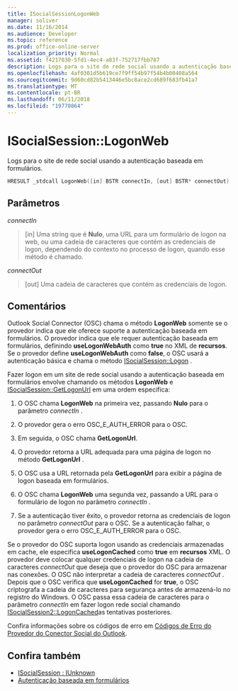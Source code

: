 ```yaml
---
title: ISocialSessionLogonWeb
manager: soliver
ms.date: 11/16/2014
ms.audience: Developer
ms.topic: reference
ms.prod: office-online-server
localization_priority: Normal
ms.assetid: f4217030-5fd1-4ec4-a83f-752717fbb787
description: Logs para o site de rede social usando a autenticação baseada em formulários.
ms.openlocfilehash: 4af0301d5b619ce7f9ff54b97f54b4b00408a564
ms.sourcegitcommit: 9d60cd82b5413446e5bc8ace2cd689f683fb41a7
ms.translationtype: MT
ms.contentlocale: pt-BR
ms.lasthandoff: 06/11/2018
ms.locfileid: "19770864"
---
```

# <a name="isocialsessionlogonweb"></a>ISocialSession::LogonWeb

Logs para o site de rede social usando a autenticação baseada em formulários.
  
```cpp
HRESULT _stdcall LogonWeb([in] BSTR connectIn, [out] BSTR* connectOut);
```

## <a name="parameters"></a>Parâmetros

_connectIn_
  
> [in] Uma string que é **Nulo**, uma URL para um formulário de logon na web, ou uma cadeia de caracteres que contém as credenciais de logon, dependendo do contexto no processo de logon, quando esse método é chamado.
    
_connectOut_
  
> [out] Uma cadeia de caracteres que contém as credenciais de logon.
    
## <a name="remarks"></a>Comentários

Outlook Social Connector (OSC) chama o método **LogonWeb** somente se o provedor indica que ele oferece suporte a autenticação baseada em formulários. O provedor indica que ele requer autenticação baseada em formulários, definindo **useLogonWebAuth** como **true** no XML de **recursos**. Se o provedor define **useLogonWebAuth** como **false**, o OSC usará a autenticação básica e chama o método [ISocialSession::Logon](isocialsession-logon.md) . 
  
Fazer logon em um site de rede social usando a autenticação baseada em formulários envolve chamando os métodos **LogonWeb** e [ISocialSession::GetLogonUrl](isocialsession-getlogonurl.md) em uma ordem específica: 
  
1. O OSC chama **LogonWeb** na primeira vez, passando **Nulo** para o parâmetro _connectIn_ . 
    
2. O provedor gera o erro OSC_E_AUTH_ERROR para o OSC.
    
3. Em seguida, o OSC chama **GetLogonUrl**.
    
4. O provedor retorna a URL adequada para uma página de logon no método **GetLogonUrl** . 
    
5. O OSC usa a URL retornada pela **GetLogonUrl** para exibir a página de logon baseada em formulários. 
    
6. O OSC chama **LogonWeb** uma segunda vez, passando a URL para o formulário de logon no parâmetro _connectIn_ . 
    
7. Se a autenticação tiver êxito, o provedor retorna as credenciais de logon no parâmetro _connectOut_ para o OSC. Se a autenticação falhar, o provedor gera o erro OSC_E_AUTH_ERROR para o OSC. 
    
Se o provedor do OSC suporta logon usando as credenciais armazenadas em cache, ele especifica **useLogonCached** como **true** em **recursos** XML. O provedor deve colocar qualquer credenciais de logon na cadeia de caracteres _connectOut_ que deseja que o provedor do OSC para armazenar nas conexões. O OSC não interpretar a cadeia de caracteres _connectOut_ . Depois que o OSC verifica que **useLogonCached** for **true**, o OSC criptografa a cadeia de caracteres para segurança antes de armazená-lo no registro do Windows. O OSC passa essa cadeia de caracteres para o parâmetro _connectIn_ em fazer logon rede social chamando [ISocialSession2::LogonCached](isocialsession2-logoncached.md)as tentativas posteriores. 
  
Confira informações sobre os códigos de erro em [Códigos de Erro do Provedor do Conector Social do Outlook](outlook-social-connector-provider-error-codes.md).
  
## <a name="see-also"></a>Confira também

- [ISocialSession : IUnknown](isocialsessioniunknown.md)
- [Autenticação baseada em formulários](forms-based-authentication.md)

